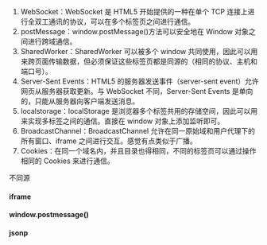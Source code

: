1. WebSocket：WebSocket 是 HTML5 开始提供的一种在单个 TCP 连接上进行全双工通讯的协议，可以在多个标签页之间进行通信。
2. postMessage：window.postMessage()方法可以安全地在 Window 对象之间进行跨域通信。
3. SharedWorker：SharedWorker 可以被多个 window 共同使用，因此可以用来跨页面传输数据，但必须保证这些标签页都是同源的（相同的协议、主机和端口号）。
4. Server-Sent Events：HTML5 的服务器发送事件（server-sent event）允许网页从服务器获取更新。与 WebSocket 不同，Server-Sent Events 是单向的，只能从服务器向客户端发送消息。
5. localstorage：localStorage 是浏览器多个标签共用的存储空间，因此可以用来实现多标签之间的通信。直接在 window 对象上添加监听即可。
6. BroadcastChannel：BroadcastChannel 允许在同一原始域和用户代理下的所有窗口、iframe 之间进行交互。感觉有点类似于广播。
7. Cookies：在同一个域名内，并且目录也得相同，不同的标签页可以通过操作相同的 Cookies 来进行通信。

不同源

#### iframe

#### window.postmessage()

#### jsonp
